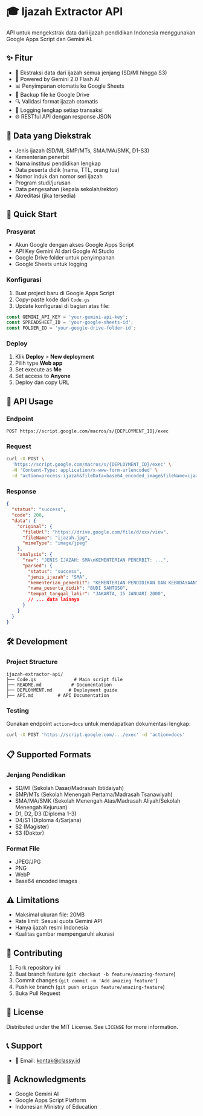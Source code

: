 # 🎓 Ijazah Extractor API

API untuk mengekstrak data dari ijazah pendidikan Indonesia menggunakan Google Apps Script dan Gemini AI.

## ✨ Fitur

- 📄 Ekstraksi data dari ijazah semua jenjang (SD/MI hingga S3)
- 🤖 Powered by Gemini 2.0 Flash AI
- 📊 Penyimpanan otomatis ke Google Sheets
- 💾 Backup file ke Google Drive
- 🔍 Validasi format ijazah otomatis
- 📝 Logging lengkap setiap transaksi
- 🌐 RESTful API dengan response JSON

## 🎯 Data yang Diekstrak

- Jenis ijazah (SD/MI, SMP/MTs, SMA/MA/SMK, D1-S3)
- Kementerian penerbit
- Nama institusi pendidikan lengkap
- Data peserta didik (nama, TTL, orang tua)
- Nomor induk dan nomor seri ijazah
- Program studi/jurusan
- Data pengesahan (kepala sekolah/rektor)
- Akreditasi (jika tersedia)

## 🚀 Quick Start

### Prasyarat
- Akun Google dengan akses Google Apps Script
- API Key Gemini AI dari Google AI Studio
- Google Drive folder untuk penyimpanan
- Google Sheets untuk logging

### Konfigurasi
1. Buat project baru di Google Apps Script
2. Copy-paste kode dari `Code.gs`
3. Update konfigurasi di bagian atas file:

```javascript
const GEMINI_API_KEY = 'your-gemini-api-key';
const SPREADSHEET_ID = 'your-google-sheets-id';
const FOLDER_ID = 'your-google-drive-folder-id';
```

### Deploy
1. Klik **Deploy** > **New deployment**
2. Pilih type **Web app**
3. Set execute as **Me**
4. Set access to **Anyone**
5. Deploy dan copy URL

## 📡 API Usage

### Endpoint
```
POST https://script.google.com/macros/s/{DEPLOYMENT_ID}/exec
```

### Request
```bash
curl -X POST \
  'https://script.google.com/macros/s/{DEPLOYMENT_ID}/exec' \
  -H 'Content-Type: application/x-www-form-urlencoded' \
  -d 'action=process-ijazah&fileData=base64_encoded_image&fileName=ijazah.jpg&mimeType=image/jpeg'
```

### Response
```json
{
  "status": "success",
  "code": 200,
  "data": {
    "original": {
      "fileUrl": "https://drive.google.com/file/d/xxx/view",
      "fileName": "ijazah.jpg",
      "mimeType": "image/jpeg"
    },
    "analysis": {
      "raw": "JENIS IJAZAH: SMA\nKEMENTERIAN PENERBIT: ...",
      "parsed": {
        "status": "success",
        "jenis_ijazah": "SMA",
        "kementerian_penerbit": "KEMENTERIAN PENDIDIKAN DAN KEBUDAYAAN",
        "nama_peserta_didik": "BUDI SANTOSO",
        "tempat_tanggal_lahir": "JAKARTA, 15 JANUARI 2000",
        // ... data lainnya
      }
    }
  }
}
```

## 🛠️ Development

### Project Structure
```
ijazah-extractor-api/
├── Code.gs              # Main script file
├── README.md           # Documentation
├── DEPLOYMENT.md      # Deployment guide
├── API.md         # API Documentation

```

### Testing
Gunakan endpoint `action=docs` untuk mendapatkan dokumentasi lengkap:
```bash
curl -X POST 'https://script.google.com/.../exec' -d 'action=docs'
```

## 📋 Supported Formats

### Jenjang Pendidikan
- SD/MI (Sekolah Dasar/Madrasah Ibtidaiyah)
- SMP/MTs (Sekolah Menengah Pertama/Madrasah Tsanawiyah)
- SMA/MA/SMK (Sekolah Menengah Atas/Madrasah Aliyah/Sekolah Menengah Kejuruan)
- D1, D2, D3 (Diploma 1-3)
- D4/S1 (Diploma 4/Sarjana)
- S2 (Magister)
- S3 (Doktor)

### Format File
- JPEG/JPG
- PNG
- WebP
- Base64 encoded images

## ⚠️ Limitations

- Maksimal ukuran file: 20MB
- Rate limit: Sesuai quota Gemini API
- Hanya ijazah resmi Indonesia
- Kualitas gambar mempengaruhi akurasi

## 🤝 Contributing

1. Fork repository ini
2. Buat branch feature (`git checkout -b feature/amazing-feature`)
3. Commit changes (`git commit -m 'Add amazing feature'`)
4. Push ke branch (`git push origin feature/amazing-feature`)
5. Buka Pull Request

## 📄 License

Distributed under the MIT License. See `LICENSE` for more information.

## 📞 Support

- 📧 Email: kontak@classy.id

## 🙏 Acknowledgments

- Google Gemini AI
- Google Apps Script Platform
- Indonesian Ministry of Education
```
